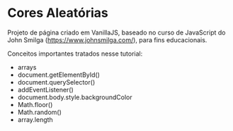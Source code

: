 # Cores Aleatórias

Projeto de página criado em VanillaJS, baseado no curso de JavaScript do John Smilga (https://www.johnsmilga.com/), para fins educacionais.

Conceitos importantes tratados nesse tutorial:

- arrays
- document.getElementById()
- document.querySelector()
- addEventListener()
- document.body.style.backgroundColor
- Math.floor()
- Math.random()
- array.length